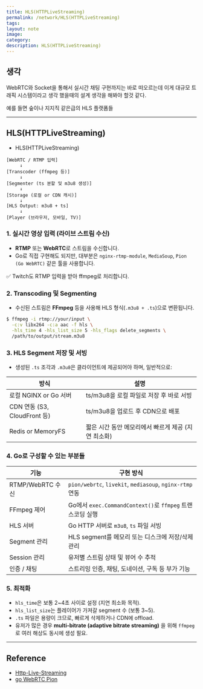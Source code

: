 ```yaml
---
title: HLS(HTTPLiveStreaming)
permalink: /network/HLS(HTTPLiveStreaming)
tags: 
layout: note
image: 
category: 
description: HLS(HTTPLiveStreaming)
---
```


## 생각

WebRTC와 Socket을 통해서 실시간 채팅 구현까지는 바로 떠오르는데 이게 대규모 트래픽 시스템이라고 생각 했을때의 설계 생각을 해봐야 할것 같다.

예를 들면 숲이나 지지직 같은급의 HLS 플랫폼들



---

## HLS(HTTPLiveStreaming)

- HLS(HTTPLiveStreaming)

```
[WebRTC / RTMP 입력]
     ↓
[Transcoder (ffmpeg 등)]
     ↓
[Segmenter (ts 분할 및 m3u8 생성)]
     ↓
[Storage (로컬 or CDN 캐시)]
     ↓
[HLS Output: m3u8 + ts]
     ↓
[Player (브라우저, 모바일, TV)]

```

### 1. 실시간 영상 입력 (라이브 스트림 수신)

- **RTMP** 또는 **WebRTC**로 스트림을 수신합니다.
- Go로 직접 구현해도 되지만, 대부분은 `nginx-rtmp-module`, `MediaSoup`, `Pion (Go WebRTC)` 같은 툴을 사용합니다.

✅ Twitch도 RTMP 입력을 받아 ffmpeg로 처리합니다.

### 2. Transcoding 및 Segmenting

- 수신된 스트림은 **FFmpeg** 등을 사용해 HLS 형식(`.m3u8 + .ts`)으로 변환됩니다.

```bash
$ ffmpeg -i rtmp://your/input \
  -c:v libx264 -c:a aac -f hls \
  -hls_time 4 -hls_list_size 5 -hls_flags delete_segments \
  /path/to/output/stream.m3u8
```

### 3. HLS Segment 저장 및 서빙

- 생성된 `.ts` 조각과 `.m3u8`은 클라이언트에 제공되어야 하며, 일반적으로:

|방식|설명|
|---|---|
|로컬 NGINX or Go 서버|ts/m3u8을 로컬 파일로 저장 후 바로 서빙|
|CDN 연동 (S3, CloudFront 등)|ts/m3u8을 업로드 후 CDN으로 배포|
|Redis or MemoryFS|짧은 시간 동안 메모리에서 빠르게 제공 (지연 최소화)|

### 4. Go로 구성할 수 있는 부분들

|기능|구현 방식|
|---|---|
|RTMP/WebRTC 수신|`pion/webrtc`, `livekit`, `mediasoup`, `nginx-rtmp` 연동|
|FFmpeg 제어|Go에서 `exec.CommandContext()`로 `ffmpeg` 트랜스코딩 실행|
|HLS 서버|Go HTTP 서버로 `m3u8`, `ts` 파일 서빙|
|Segment 관리|HLS segment를 메모리 또는 디스크에 저장/삭제 관리|
|Session 관리|유저별 스트림 상태 및 뷰어 수 추적|
|인증 / 채팅|스트리밍 인증, 채팅, 도네이션, 구독 등 부가 기능|



### 5. 최적화

- `hls_time`은 보통 2~4초 사이로 설정 (지연 최소화 목적).
- `hls_list_size`는 플레이어가 가져갈 segment 수 (보통 3~5).
- `.ts` 파일은 용량이 크므로, 빠르게 삭제하거나 CDN에 offload.
- 유저가 많은 경우 **multi-bitrate (adaptive bitrate streaming)** 을 위해 `ffmpeg`로 여러 해상도 동시에 생성 필요.



---

## Reference

- [Http-Live-Streaming](https://www.cloudflare.com/ko-kr/learning/video/what-is-http-live-streaming/) 
- [go WebRTC Pion](https://github.com/pion/webrtc) 
